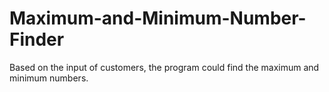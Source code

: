 # Maximum-and-Minimum-Number-Finder
Based on the input of customers, the program could find the maximum and minimum numbers.
